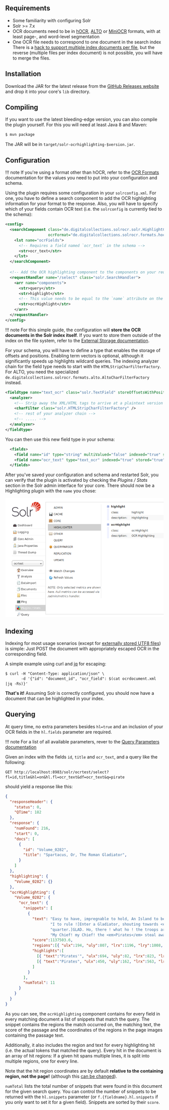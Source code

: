 ## Requirements
- Some familiarity with configuring Solr
- Solr >= 7.x
- OCR documents need to be in [hOCR](formats.md#hocr), [ALTO](formats.md#alto)
  or [MiniOCR](formats.md#miniocr) formats, with at least page-, and word-level
  segmentation
- One OCR file needs to correspond to one document in the search index<br>
  There is a [hack to support multiple index documents per file](faq.md#partial-docs),
  but the reverse (multiple files per index document) is not possible,
  you will have to merge the files.

## Installation
Download the JAR for the latest release from the [GitHub Releases
website](https://github.com/dbmdz/solr-ocrhighlighting/releases) and drop it
into your core's `lib` directory.

## Compiling
If you want to use the latest bleeding-edge version, you can also compile the plugin yourself.
For this you will need at least Java 8 and Maven:

```sh
$ mvn package
```

The JAR will be in `target/solr-ocrhighlighting-$version.jar`.

## Configuration

!!! note
    If you're using a format other than hOCR, refer to the [OCR Formats](formats.md)
    documentation for the values you need to put into your configuration and schema.

Using the plugin requires some configuration in your `solrconfig.xml`. For one,
you have to define a search component to add the OCR highlighting information
for your format to the response. Also, you will have to specify which of
your fields contain OCR text (i.e. the `solrconfig` is currently tied to the schema):

```xml
<config>
  <searchComponent class="de.digitalcollections.solrocr.solr.HighlightComponent" name="ocrHighlight"
                   ocrFormat="de.digitalcollections.solrocr.formats.hocr.HocrFormat">
    <lst name="ocrFields">
      <!-- Requires a field named `ocr_text` in the schema -->
      <str>ocr_text</str>
    </lst>
  </searchComponent>

  <!-- Add the OCR highlighting component to the components on your request handler(s) -->
  <requestHandler name="/select" class="solr.SearchHandler">
    <arr name="components">
      <str>query</str>
      <str>highlight</str>
      <!-- This value needs to be equal to the `name` attribute on the searchComponent -->
      <str>ocrHighlight</str> 
    </arr>
  </requestHandler>
</config>
```

!!! note
    For this simple guide, the configuration will **store the OCR documents in
    the Solr index itself**. If you want to store them outside of the index on
    the file system, refer to the [External Storage documentation](external_storage.md).


For your schema, you will have to define a type that enables the storage of
offsets and positions. Enabling term vectors is optional, although it
significantly speeds up highlights wildcard queries. The indexing analyzer chain for
the field type needs to start with the `HTMLStripCharFilterFactory`. For ALTO,
you need the specialized `de.digitalcollections.solrocr.formats.alto.AltoCharFilterFactory` instead.

```xml
<fieldtype name="text_ocr" class="solr.TextField" storeOffsetsWithPositions="true" termVectors="true">
  <analyzer>
    <!-- Strip away the XML/HTML tags to arrive at a plaintext version of the OCR -->
    <charFilter class="solr.HTMLStripCharFilterFactory" />
    <!-- rest of your analyzer chain -->
    <!-- ..... -->
  </analyzer>
</fieldtype>
```

You can then use this new field type in your schema:

```xml
  <fields>
    <field name="id" type="string" multiValued="false" indexed="true" stored="true" required="true"/>
    <field name="ocr_text" type="text_ocr" indexed="true" stored="true" />
  </fields>
```

After you've saved your configuration and schema and restarted Solr, you can
verify that the plugin is activated by checking the *Plugins / Stats* section in the
Solr admin interface for your core. There should now be a Highlighting plugin
with the `name` you chose:

![](img/config-plugin-enabled.png)

## Indexing

Indexing for most usage scenarios (except for [externally stored UTF8
files](external_storage.md#utf8)) is simple: Just POST the document with
appropriately  escaped OCR in the corresponding field.

A simple example using curl and [jq](https://stedolan.github.io/jq/) for escaping:

```
$ curl -H "Content-Type: application/json" \
       -d '{"id": "document_id", "ocr_field": $(cat ocrdocument.xml |jq -Rs)}'
```

**That's it!** Assuming Solr is correctly configured, you should now have a
document that can be highlighted in your index.

## Querying
At query time, no extra parameters besides `hl=true` and an inclusion of your OCR fields in the
`hl.fields` parameter are required.

!!! note
    For a list of all available parameters, rever to the [Query Parameters documentation](queryparams.md)

Given an index with the fields `id`, `title` and `ocr_text`, and a query like the following:
```http
GET http://localhost:8983/solr/ocrtest/select?fl=id,title&hl=on&hl.fl=ocr_text&df=ocr_text&q=pirate
```

should yield a response like this:
```json
{
  "responseHeader": {
    "status": 0,
    "QTime": 182
  },
  "response": {
    "numFound": 216,
    "start": 0,
    "docs": [
      {
        "id": "Volume_0282",
        "title": "Spartacus, Or, The Roman Gladiator",
      }
    ]
  },
  "highlighting": {
    "Volume_0282": {}
  },
  "ocrHighlighting": {
    "Volume_0282": {
      "ocr_text": {
        "snippets": [
          {
            "text": "Easy to have, impregnable to hold, An Island to be rul'd, and "
                    "I to rule ![Enter a Gladiator, shouting towards <em>Pirates</em>' "
                    "quarter.]GLAD. Ho, there ! what ho ! the troops are on the move, "
                    "My Chief! my Chief! the <em>Pirates</em> steal away !",
            "score":1137503.6,
            "regions":[{ "ulx":194, "uly":807, "lrx":1196, "lry":1008, "page":"page_44"}],
            "highlights":[
              [{ "text":"Pirates'", "ulx":694, "uly":82, "lrx":823, "lry":111, "page":"page_44"}],
              [{ "text":"Pirates", "ulx":450, "uly":162, "lrx":563, "lry":190, "page":"page_44"}]
            ]
          }
        ],
        "numTotal": 11
      }
    }
  }
}
```

As you can see, the `ocrHighlighting` component contains for every field in
every matching document a list of snippets that match the query. The snippet
contains the regions the match occurred on, the matching text, the score of
the passage and the coordinates of the regions in the page images containing the
passage text.

Additionally, it also includes the region and text for every highlighting hit
(i.e. the actual tokens that matched the query). Every hit in the document
is an array of hit regions: If a given hit spans multiple lines, it is
split into multiple regions, one for every line.

Note that the hit region coordinates are by default **relative to the containing
region, not the page!** (although this [can be changed](./queryparams.md)).

`numTotal` lists the total number of snippets that were found in this document
for the given search query. You can control the number of snippets to be returned
with the `hl.snippets` parameter (or `f.{fieldname}.hl.snippets` if you only want
to set it for a given field). Snippets are sorted by their `score`.

